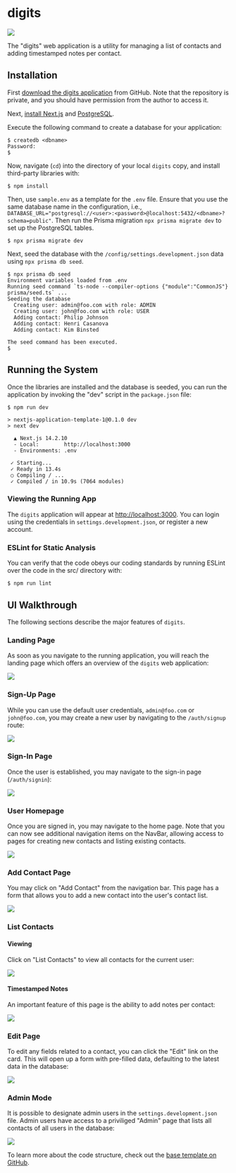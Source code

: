 # digits

<img src="doc/landing.png">

The "digits" web application is a utility for managing a list of contacts and adding timestamped notes per contact.

## Installation

First [download the digits application](https://github.com/jaked332/digits/tree/main) from GitHub. Note that the repository is private, and you should have permission from the author to access it.

Next, [install Next.js](https://nextjs.org/docs/app/getting-started/installation) and [PostgreSQL](https://www.postgresql.org/download/). 

Execute the following command to create a database for your application:

```
$ createdb <dbname>
Password:
$
```

Now, navigate (`cd`) into the directory of your local `digits` copy, and install third-party libraries with:

```
$ npm install
```

Then, use `sample.env` as a template for the `.env` file. Ensure that you use the same database name in the configuration, i.e., `DATABASE_URL="postgresql://<user>:<password>@localhost:5432/<dbname>?schema=public"`. Then run the Prisma migration `npx prisma migrate dev` to set up the PostgreSQL tables.

```
$ npx prisma migrate dev
```

Next, seed the database with the `/config/settings.development.json` data using `npx prisma db seed`.

```
$ npx prisma db seed
Environment variables loaded from .env
Running seed command `ts-node --compiler-options {"module":"CommonJS"} prisma/seed.ts` ...
Seeding the database
  Creating user: admin@foo.com with role: ADMIN
  Creating user: john@foo.com with role: USER
  Adding contact: Philip Johnson
  Adding contact: Henri Casanova
  Adding contact: Kim Binsted

The seed command has been executed.
$
```

## Running the System

Once the libraries are installed and the database is seeded, you can run the application by invoking the "dev" script in the `package.json` file:

```
$ npm run dev

> nextjs-application-template-1@0.1.0 dev
> next dev

  ▲ Next.js 14.2.10
  - Local:        http://localhost:3000
  - Environments: .env

 ✓ Starting...
 ✓ Ready in 13.4s
 ○ Compiling / ...
 ✓ Compiled / in 10.9s (7064 modules)
```

### Viewing the Running App

The `digits` application will appear at [http://localhost:3000](http://localhost:3000). You can login using the credentials in `settings.development.json`, or register a new account.

### ESLint for Static Analysis

You can verify that the code obeys our coding standards by running ESLint over the code in the src/ directory with:

```
$ npm run lint
```

## UI Walkthrough

The following sections describe the major features of `digits`.

### Landing Page

As soon as you navigate to the running application, you will reach the landing page which offers an overview of the `digits` web application:

<img src="doc/landing.png">

### Sign-Up Page

While you can use the default user credentials, `admin@foo.com` or `john@foo.com`, you may create a new user by navigating to the `/auth/signup` route:

<img src="doc/signup.png">

### Sign-In Page

Once the user is established, you may navigate to the sign-in page (`/auth/signin`):

<img src="doc/signin.png">

### User Homepage

Once you are signed in, you may navigate to the home page. Note that you can now see additional navigation items on the NavBar, allowing access to pages for creating new contacts and listing existing contacts.

<img src="doc/signedin-landing.png">

### Add Contact Page

You may click on "Add Contact" from the navigation bar. This page has a form that allows you to add a new contact into the user's contact list.

<img src="doc/addcontacts.png">

### List Contacts

#### Viewing

Click on "List Contacts" to view all contacts for the current user:

<img src="doc/listcontact.png">

#### Timestamped Notes

An important feature of this page is the ability to add notes per contact:

<img src="doc/note.png">

### Edit Page

To edit any fields related to a contact, you can click the "Edit" link on the card. This will open up a form with pre-filled data, defaulting to the latest data in the database:

<img src="doc/edit.png">

### Admin Mode

It is possible to designate admin users in the `settings.development.json` file. Admin users have access to a priviliged "Admin" page that lists all contacts of all users in the database:

<img src="doc/admin.png">

To learn more about the code structure, check out the [base template on GitHub](https://github.com/ics-software-engineering/nextjs-application-template).
